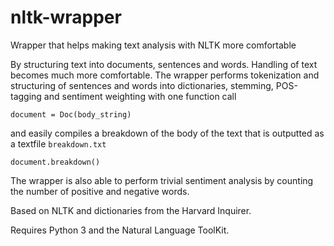 # nltk-wrapper
Wrapper that helps making text analysis with NLTK more comfortable

By structuring text into documents, sentences and words. Handling of text becomes much more comfortable. The wrapper performs tokenization and structuring of sentences and words into dictionaries, stemming, POS-tagging and sentiment weighting with one function call
```
document = Doc(body_string)
```

and easily compiles a breakdown of the body of the text that is outputted as a textfile `breakdown.txt`
```
document.breakdown()
```

The wrapper is also able to perform trivial sentiment analysis by counting the number of positive and negative words.

Based on NLTK and dictionaries from the Harvard Inquirer.

Requires Python 3 and the Natural Language ToolKit.
